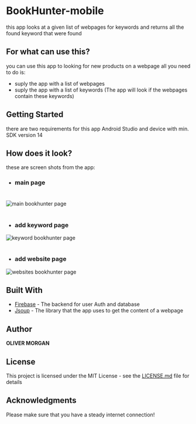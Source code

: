 # BookHunter-mobile
this app looks at a given list of webpages for keywords and returns all the found keyword that were found

## For what can use this?
you can use this app to looking for new products on a webpage all you need to do is:
* suply the app with a list of webpages
* suply the app with a list of keywords (The app will look if the webpages contain these keywords)

## Getting Started
there are two requirements for this app Android Studio and device with min. SDK version 14


## How does it look?
these are screen shots from the app:

* ### main page
#
![main bookhunter page](https://i.imgur.com/4JqtbTq.png)

#
#
* ### add keyword page

![keyword bookhunter page](https://i.imgur.com/TKS9zv7.png)

#
#

* ### add website page
![websites bookhunter page](https://i.imgur.com/QgrSMjI.png)


## Built With

* [Firebase](https://firebase.google.com/) - The backend for user Auth and database
* [Jsoup](https://jsoup.org//) - The library that the app uses to get the content of a webpage



## Author

**OLIVER MORGAN**

## License

This project is licensed under the MIT License - see the [LICENSE.md](LICENSE.md) file for details

## Acknowledgments

Please make sure that you have a steady internet connection!


